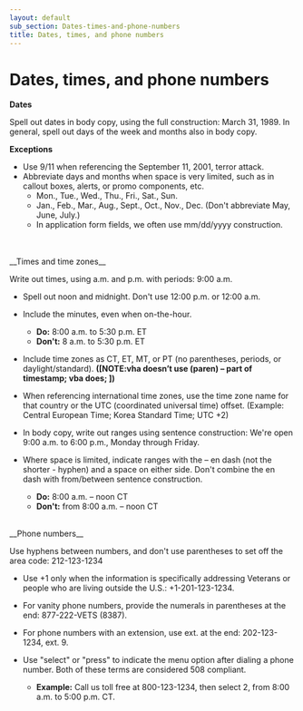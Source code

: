 ```yaml
---
layout: default
sub_section: Dates-times-and-phone-numbers
title: Dates, times, and phone numbers
---
```


# Dates, times, and phone numbers

__Dates__

Spell out dates in body copy, using the full construction: March 31, 1989. In general, spell out days of the week and months also in body copy.  

__Exceptions__

- Use 9/11 when referencing the September 11, 2001, terror attack.
- Abbreviate days and months when space is very limited, such as in callout boxes, alerts, or promo components, etc. 
  - Mon., Tue., Wed., Thu., Fri., Sat., Sun.
  - Jan., Feb., Mar., Aug., Sept., Oct., Nov., Dec. (Don't abbreviate May, June, July.)
  - In application form fields, we often use mm/dd/yyyy construction. 
<br>



<br>
__Times and time zones__

Write out times, using a.m. and p.m. with periods: 9:00 a.m. 

-  Spell out noon and midnight. Don't use 12:00 p.m. or 12:00 a.m. 
- Include the minutes, even when on-the-hour.
  - __Do:__ 8:00 a.m. to 5:30 p.m. ET    
  - __Don't:__ 8 a.m. to 5:30 p.m. ET  
- Include time zones as CT, ET, MT, or PT (no parentheses, periods, or daylight/standard). __([NOTE:vha doesn’t use (paren) – part of timestamp; vba does; ])__
- When referencing international time zones, use the time zone name for that country or the UTC (coordinated universal time) offset. (Example: Central European Time; Korea Standard Time; UTC +2)

- In body copy, write out ranges using sentence construction: We're open 9:00 a.m. to 6:00 p.m., Monday through Friday.
- Where space is limited, indicate ranges with the – en dash (not the shorter - hyphen) and a space on either side. Don't combine the en dash with from/between ​sentence construction.
  - __Do:__ 8:00 a.m. – noon CT 
  - __Don't:__ from 8:00 a.m. – noon CT




<br>
__Phone numbers__

Use hyphens between numbers, and don't use parentheses to set off the area code: 212-123-1234

- Use +1 only when the information is specifically addressing Veterans or people who are living outside the U.S.: +1-201-123-1234.

- For vanity phone numbers, provide the numerals in parentheses at the end: 877-222-VETS (8387).

- For phone numbers with an extension, use ext. at the end: 202-123-1234, ext. 9. 

- Use "select" or "press" to indicate the menu option after dialing a phone number. Both of these terms are considered 508 compliant. 
  - __Example:__ Call us toll free at 800-123-1234, then select 2, from 8:00 a.m. to 5:00 p.m. CT.


